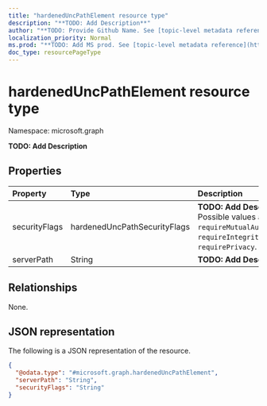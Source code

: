 ```yaml
---
title: "hardenedUncPathElement resource type"
description: "**TODO: Add Description**"
author: "**TODO: Provide Github Name. See [topic-level metadata reference](https://msgo.azurewebsites.net/add/document/guidelines/metadata.html#topic-level-metadata)**"
localization_priority: Normal
ms.prod: "**TODO: Add MS prod. See [topic-level metadata reference](https://msgo.azurewebsites.net/add/document/guidelines/metadata.html#topic-level-metadata)**"
doc_type: resourcePageType
---
```


# hardenedUncPathElement resource type

Namespace: microsoft.graph

**TODO: Add Description**

## Properties
|Property|Type|Description|
|:---|:---|:---|
|securityFlags|hardenedUncPathSecurityFlags|**TODO: Add Description**. Possible values are: `requireMutualAuthentication`, `requireIntegrity`, `requirePrivacy`.|
|serverPath|String|**TODO: Add Description**|

## Relationships
None.

## JSON representation
The following is a JSON representation of the resource.
<!-- {
  "blockType": "resource",
  "@odata.type": "microsoft.graph.hardenedUncPathElement"
}
-->
``` json
{
  "@odata.type": "#microsoft.graph.hardenedUncPathElement",
  "serverPath": "String",
  "securityFlags": "String"
}
```


